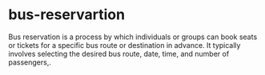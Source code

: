 # bus-reservartion
Bus reservation is a process by which individuals or groups can book seats or tickets for a specific bus route or destination in advance. It typically involves selecting the desired bus route, date, time, and number of passengers,.
